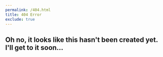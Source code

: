 ```yaml
---
permalink: /404.html
title: 404 Error
exclude: true
---
```


<h2>Oh no, it looks like this hasn't been created yet. I'll get to it soon...</h2>
